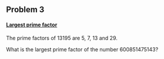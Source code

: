 ## Problem 3

#### [Largest prime factor](https://projecteuler.net/problem=3)
The prime factors of 13195 are 5, 7, 13 and 29.

What is the largest prime factor of the number 600851475143?